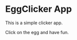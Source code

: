 EggClicker App
===================================

This is a simple clicker app.

Click on the egg and have fun.